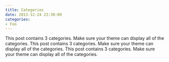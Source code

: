 ```yaml
---
title: Categories
date: 2013-12-24 23:30:09
categories:
- Foo
---
```


This post contains 3 categories. Make sure your theme can display all of the categories.
This post contains 3 categories. Make sure your theme can display all of the categories.
This post contains 3 categories. Make sure your theme can display all of the categories.
